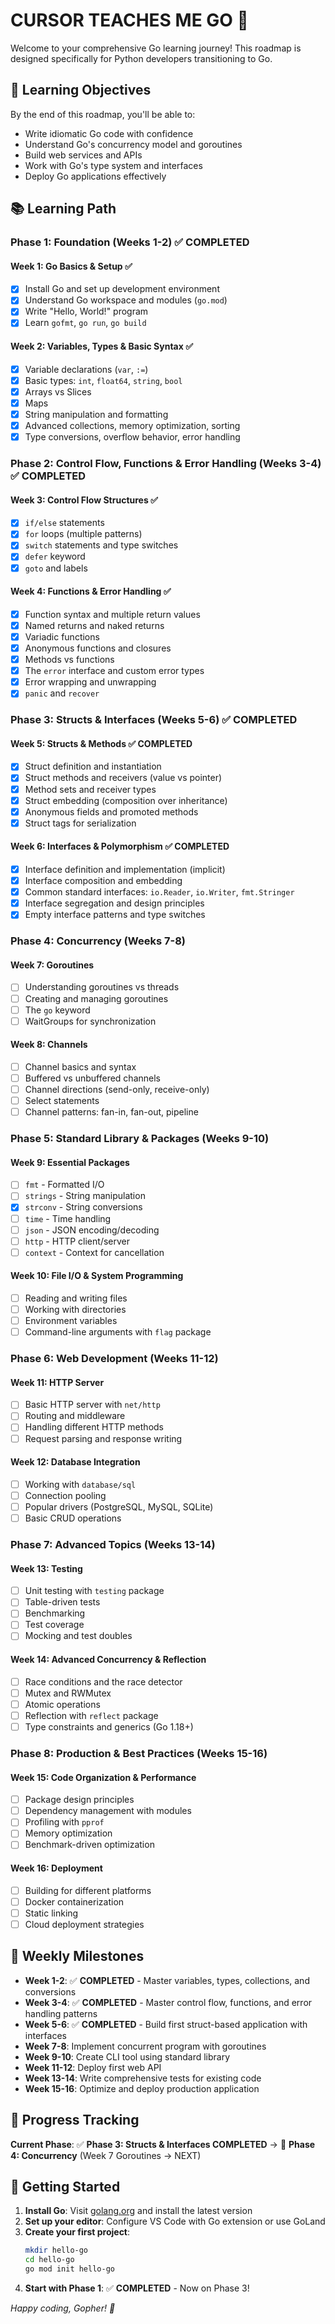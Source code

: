 # CURSOR TEACHES ME GO 🐹

Welcome to your comprehensive Go learning journey! This roadmap is designed specifically for Python developers transitioning to Go.

## 🎯 Learning Objectives
By the end of this roadmap, you'll be able to:
- Write idiomatic Go code with confidence
- Understand Go's concurrency model and goroutines
- Build web services and APIs
- Work with Go's type system and interfaces
- Deploy Go applications effectively

## 📚 Learning Path

### Phase 1: Foundation (Weeks 1-2) ✅ COMPLETED

#### Week 1: Go Basics & Setup ✅
- [x] Install Go and set up development environment
- [x] Understand Go workspace and modules (`go.mod`)
- [x] Write "Hello, World!" program
- [x] Learn `gofmt`, `go run`, `go build`

#### Week 2: Variables, Types & Basic Syntax ✅
- [x] Variable declarations (`var`, `:=`)
- [x] Basic types: `int`, `float64`, `string`, `bool`
- [x] Arrays vs Slices
- [x] Maps
- [x] String manipulation and formatting
- [x] Advanced collections, memory optimization, sorting
- [x] Type conversions, overflow behavior, error handling

### Phase 2: Control Flow, Functions & Error Handling (Weeks 3-4) ✅ COMPLETED

#### Week 3: Control Flow Structures ✅
- [x] `if/else` statements
- [x] `for` loops (multiple patterns)
- [x] `switch` statements and type switches
- [x] `defer` keyword
- [x] `goto` and labels

#### Week 4: Functions & Error Handling ✅
- [x] Function syntax and multiple return values
- [x] Named returns and naked returns
- [x] Variadic functions
- [x] Anonymous functions and closures
- [x] Methods vs functions
- [x] The `error` interface and custom error types
- [x] Error wrapping and unwrapping
- [x] `panic` and `recover`

### Phase 3: Structs & Interfaces (Weeks 5-6) ✅ COMPLETED

#### Week 5: Structs & Methods ✅ COMPLETED
- [x] Struct definition and instantiation
- [x] Struct methods and receivers (value vs pointer)
- [x] Method sets and receiver types
- [x] Struct embedding (composition over inheritance)
- [x] Anonymous fields and promoted methods
- [x] Struct tags for serialization

#### Week 6: Interfaces & Polymorphism ✅ COMPLETED
- [x] Interface definition and implementation (implicit)
- [x] Interface composition and embedding
- [x] Common standard interfaces: `io.Reader`, `io.Writer`, `fmt.Stringer`
- [x] Interface segregation and design principles
- [x] Empty interface patterns and type switches

### Phase 4: Concurrency (Weeks 7-8)

#### Week 7: Goroutines
- [ ] Understanding goroutines vs threads
- [ ] Creating and managing goroutines
- [ ] The `go` keyword
- [ ] WaitGroups for synchronization

#### Week 8: Channels
- [ ] Channel basics and syntax
- [ ] Buffered vs unbuffered channels
- [ ] Channel directions (send-only, receive-only)
- [ ] Select statements
- [ ] Channel patterns: fan-in, fan-out, pipeline

### Phase 5: Standard Library & Packages (Weeks 9-10)

#### Week 9: Essential Packages
- [ ] `fmt` - Formatted I/O
- [ ] `strings` - String manipulation
- [x] `strconv` - String conversions
- [ ] `time` - Time handling
- [ ] `json` - JSON encoding/decoding
- [ ] `http` - HTTP client/server
- [ ] `context` - Context for cancellation

#### Week 10: File I/O & System Programming
- [ ] Reading and writing files
- [ ] Working with directories
- [ ] Environment variables
- [ ] Command-line arguments with `flag` package

### Phase 6: Web Development (Weeks 11-12)

#### Week 11: HTTP Server
- [ ] Basic HTTP server with `net/http`
- [ ] Routing and middleware
- [ ] Handling different HTTP methods
- [ ] Request parsing and response writing

#### Week 12: Database Integration
- [ ] Working with `database/sql`
- [ ] Connection pooling
- [ ] Popular drivers (PostgreSQL, MySQL, SQLite)
- [ ] Basic CRUD operations

### Phase 7: Advanced Topics (Weeks 13-14)

#### Week 13: Testing
- [ ] Unit testing with `testing` package
- [ ] Table-driven tests
- [ ] Benchmarking
- [ ] Test coverage
- [ ] Mocking and test doubles

#### Week 14: Advanced Concurrency & Reflection
- [ ] Race conditions and the race detector
- [ ] Mutex and RWMutex
- [ ] Atomic operations
- [ ] Reflection with `reflect` package
- [ ] Type constraints and generics (Go 1.18+)

### Phase 8: Production & Best Practices (Weeks 15-16)

#### Week 15: Code Organization & Performance
- [ ] Package design principles
- [ ] Dependency management with modules
- [ ] Profiling with `pprof`
- [ ] Memory optimization
- [ ] Benchmark-driven optimization

#### Week 16: Deployment
- [ ] Building for different platforms
- [ ] Docker containerization
- [ ] Static linking
- [ ] Cloud deployment strategies

## 🎯 Weekly Milestones

- **Week 1-2**: ✅ **COMPLETED** - Master variables, types, collections, and conversions
- **Week 3-4**: ✅ **COMPLETED** - Master control flow, functions, and error handling patterns
- **Week 5-6**: ✅ **COMPLETED** - Build first struct-based application with interfaces
- **Week 7-8**: Implement concurrent program with goroutines
- **Week 9-10**: Create CLI tool using standard library
- **Week 11-12**: Deploy first web API
- **Week 13-14**: Write comprehensive tests for existing code
- **Week 15-16**: Optimize and deploy production application

## 📝 Progress Tracking

**Current Phase**: ✅ **Phase 3: Structs & Interfaces COMPLETED** → 🚀 **Phase 4: Concurrency** (Week 7 Goroutines → NEXT)

## 🚀 Getting Started

1. **Install Go**: Visit [golang.org](https://golang.org/dl/) and install the latest version
2. **Set up your editor**: Configure VS Code with Go extension or use GoLand
3. **Create your first project**: 
   ```bash
   mkdir hello-go
   cd hello-go
   go mod init hello-go
   ```
4. **Start with Phase 1**: ✅ **COMPLETED** - Now on Phase 3!

*Happy coding, Gopher! 🐹*